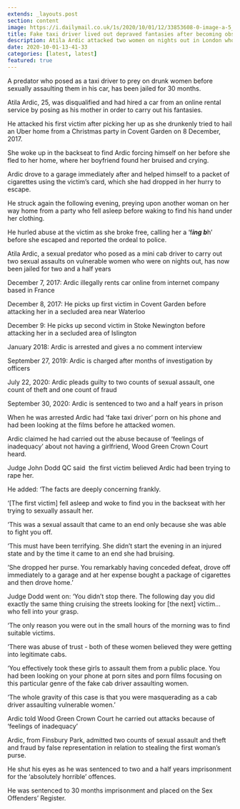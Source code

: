 ```yaml
---
extends: _layouts.post
section: content
image: https://i.dailymail.co.uk/1s/2020/10/01/12/33853608-0-image-a-5_1601550158273.jpg 
title: Fake taxi driver lived out depraved fantasies after becoming obsessed with bogus cabbie porn 
description: Atila Ardic attacked two women on nights out in London who got in his car thinking he was a cab driver. Both women fell asleep and awoke to find the 25-year-old attacking them, a court heard. 
date: 2020-10-01-13-41-33 
categories: [latest, latest] 
featured: true 
--- 
```

A predator who posed as a taxi driver to prey on drunk women before sexually assaulting them in his car, has been jailed for 30 months. 

Atila Ardic, 25, was disqualified and had hired a car from an online rental service by posing as his mother in order to carry out his fantasies.

He attacked his first victim after picking her up as she drunkenly tried to hail an Uber home from a Christmas party in Covent Garden on 8 December, 2017.

She woke up in the backseat to find Ardic forcing himself on her before she fled to her home, where her boyfriend found her bruised and crying.

Ardic drove to a garage immediately after and helped himself to a packet of cigarettes using the victim’s card, which she had dropped in her hurry to escape.

He struck again the following evening, preying upon another woman on her way home from a party who fell asleep before waking to find his hand under her clothing.

He hurled abuse at the victim as she broke free, calling her a ‘f***ing b***h’ before she escaped and reported the ordeal to police.

Atila Ardic, a sexual predator who posed as a mini cab driver to carry out two sexual assaults on vulnerable women who were on nights out, has now been jailed for two and a half years 

December 7, 2017: Ardic illegally rents car online from internet company based in France

December 8, 2017: He picks up first victim in Covent Garden before attacking her in a secluded area near Waterloo

December 9: He picks up second victim in Stoke Newington before attacking her in a secluded area of Islington

January 2018: Ardic is arrested and gives a no comment interview

September 27, 2019: Ardic is charged after months of investigation by officers

July 22, 2020: Ardic pleads guilty to two counts of sexual assault, one count of theft and one count of fraud

September 30, 2020: Ardic is sentenced to two and a half years in prison

When he was arrested Ardic had ‘fake taxi driver’ porn on his phone and had been looking at the films before he attacked women.

Ardic claimed he had carried out the abuse because of ‘feelings of inadequacy’ about not having a girlfriend, Wood Green Crown Court heard.     

Judge John Dodd QC said  the first victim believed Ardic had been trying to rape her.

He added: ‘The facts are deeply concerning frankly.  

‘[The first victim] fell asleep and woke to find you in the backseat with her trying to sexually assault her.

‘This was a sexual assault that came to an end only because she was able to fight you off.

‘This must have been terrifying. She didn’t start the evening in an injured state and by the time it came to an end she had bruising.

‘She dropped her purse. You remarkably having conceded defeat, drove off immediately to a garage and at her expense bought a package of cigarettes and then drove home.’ 

Judge Dodd went on: ‘You didn’t stop there. The following day you did exactly the same thing cruising the streets looking for [the next] victim... who fell into your grasp.

‘The only reason you were out in the small hours of the morning was to find suitable victims.

‘There was abuse of trust - both of these women believed they were getting into legitimate cabs.

‘You effectively took these girls to assault them from a public place. You had been looking on your phone at porn sites and porn films focusing on this particular genre of the fake cab driver assaulting women.

‘The whole gravity of this case is that you were masquerading as a cab driver assaulting vulnerable women.’

Ardic told Wood Green Crown Court he carried out attacks because of ‘feelings of inadequacy’

Ardic, from Finsbury Park, admitted two counts of sexual assault and theft and fraud by false representation in relation to stealing the first woman’s purse.

He shut his eyes as he was sentenced to two and a half years imprisonment for the ‘absolutely horrible’ offences. 

He was sentenced to 30 months imprisonment and placed on the Sex Offenders’ Register. 

